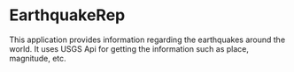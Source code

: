 # EarthquakeRep
This application provides information regarding the earthquakes around the world. It uses USGS Api for getting the information such as place, magnitude, etc.
